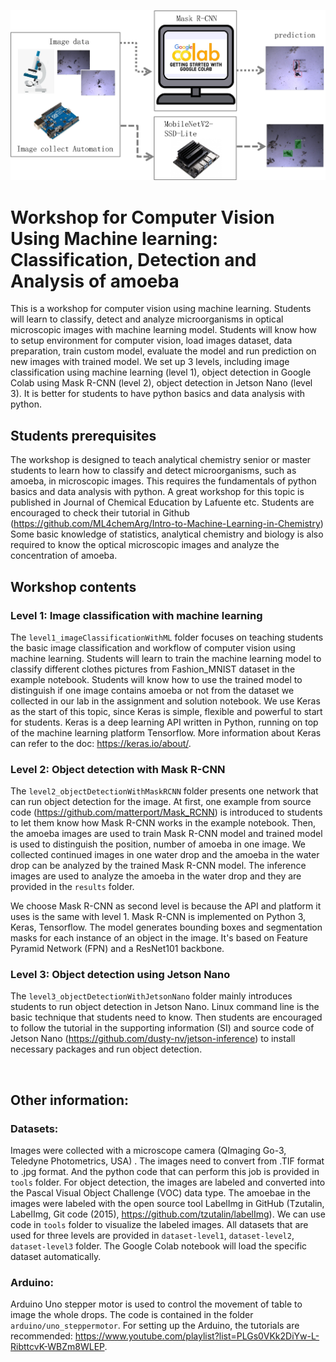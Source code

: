 <p align="center">
  <img src="ML.png" alt="banner" width="800" />
</p>
  

# Workshop for Computer Vision Using Machine learning: Classification, Detection and Analysis of amoeba

This is a workshop for computer vision using machine learning. Students will learn to classify, detect and analyze microorganisms in optical microscopic images with machine learning model. Students will know how to setup environment for computer vision, load images dataset, data preparation, train custom model, evaluate the model and run prediction on new images with trained model. We set up 3 levels, including image classification using machine learning (level 1), object detection in Google Colab using Mask R-CNN (level 2), object detection in Jetson Nano (level 3). It is better for students to have python basics and data analysis with python. 

## Students prerequisites
The workshop is designed to teach analytical chemistry senior or master students to learn how to classify and detect microorganisms, such as amoeba, in microscopic images. This requires the fundamentals of python basics and data analysis with python. A great workshop for this topic is published in Journal of Chemical Education by Lafuente etc. Students are encouraged to check their tutorial in Github (https://github.com/ML4chemArg/Intro-to-Machine-Learning-in-Chemistry) Some basic knowledge of statistics, analytical chemistry and biology is also required to know the optical microscopic images and analyze the concentration of amoeba. 

## Workshop contents 
### Level 1: Image classification with machine learning
  The `level1_imageClassificationWithML` folder focuses on teaching students the basic image classification and workflow of computer vision using machine learning. Students will learn to train the machine learning model to classify different clothes pictures from Fashion_MNIST dataset in the example notebook. Students will know how to use the trained model to distinguish if one image contains amoeba or not from the dataset we collected in our lab in the assignment and solution notebook. 
  We use Keras as the start of this topic, since Keras is simple, flexible and powerful to start for students. Keras is a deep learning API written in Python, running on top of the machine learning platform Tensorflow. More information about Keras can refer to the doc: https://keras.io/about/. 

### Level 2: Object detection with Mask R-CNN
  The `level2_objectDetectionWithMaskRCNN` folder presents one network that can run object detection for the image. At first, one example from source code (https://github.com/matterport/Mask_RCNN)  is introduced to students to let them know how Mask R-CNN works in the example notebook. Then, the amoeba images are used to train Mask R-CNN model and trained model is used to distinguish the position, number of amoeba in one image. We collected continued images in one water drop and the amoeba in the water drop can be analyzed by the trained Mask R-CNN model. 
  The inference images are used to analyze the amoeba in the water drop and they are provided in the `results` folder. 

  We choose Mask R-CNN as second level is because the API and platform it uses is the same with level 1. Mask R-CNN is implemented on Python 3, Keras, Tensorflow. The model generates bounding boxes and segmentation masks for each instance of an object in the image. It's based on Feature Pyramid Network (FPN) and a ResNet101 backbone. 

### Level 3: Object detection using Jetson Nano
  The `level3_objectDetectionWithJetsonNano` folder mainly introduces students to run object detection in Jetson Nano. Linux command line is the basic technique that students need to know. Then students are encouraged to follow the tutorial in the supporting information (SI) and source code of Jetson Nano (https://github.com/dusty-nv/jetson-inference) to install necessary packages and run object detection. 

<br/>

## Other information:
### Datasets: 
  Images were collected with a microscope camera (QImaging Go-3, Teledyne Photometrics, USA) . The images need to convert from .TIF format to .jpg format. And the python code that can perform this job is provided in `tools` folder. For object detection, the images are labeled and converted into the Pascal Visual Object Challenge (VOC) data type.  The amoebae in the images were labeled with the open source tool LabelImg in GitHub (Tzutalin, LabelImg, Git code (2015), https://github.com/tzutalin/labelImg). We can use code in `tools` folder to visualize the labeled images. All datasets that are used for three levels are provided in `dataset-level1`, `dataset-level2`, `dataset-level3` folder. The Google Colab notebook will load the specific dataset automatically. 

### Arduino: 
  Arduino Uno stepper motor is used to control the movement of table to image the whole drops. The code is contained in the folder `arduino/uno_steppermotor`. For setting up the Arduino, the tutorials are recommended: https://www.youtube.com/playlist?list=PLGs0VKk2DiYw-L-RibttcvK-WBZm8WLEP. 

